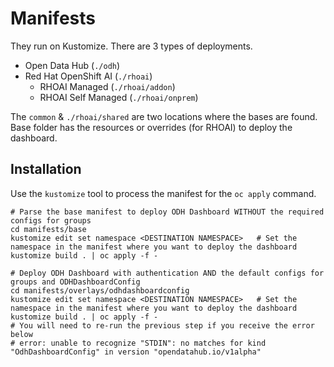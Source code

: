 # Manifests

They run on Kustomize. There are 3 types of deployments.

- Open Data Hub (`./odh`)
- Red Hat OpenShift AI (`./rhoai`)
  - RHOAI Managed (`./rhoai/addon`)
  - RHOAI Self Managed (`./rhoai/onprem`)

The `common` & `./rhoai/shared` are two locations where the bases are found. Base folder has the resources or overrides (for RHOAI) to deploy the dashboard. 

## Installation

Use the `kustomize` tool to process the manifest for the `oc apply` command.

```
# Parse the base manifest to deploy ODH Dashboard WITHOUT the required configs for groups
cd manifests/base
kustomize edit set namespace <DESTINATION NAMESPACE>   # Set the namespace in the manifest where you want to deploy the dashboard
kustomize build . | oc apply -f -
```

```
# Deploy ODH Dashboard with authentication AND the default configs for groups and ODHDashboardConfig
cd manifests/overlays/odhdashboardconfig
kustomize edit set namespace <DESTINATION NAMESPACE>   # Set the namespace in the manifest where you want to deploy the dashboard
kustomize build . | oc apply -f -
# You will need to re-run the previous step if you receive the error below
# error: unable to recognize "STDIN": no matches for kind "OdhDashboardConfig" in version "opendatahub.io/v1alpha"
```
